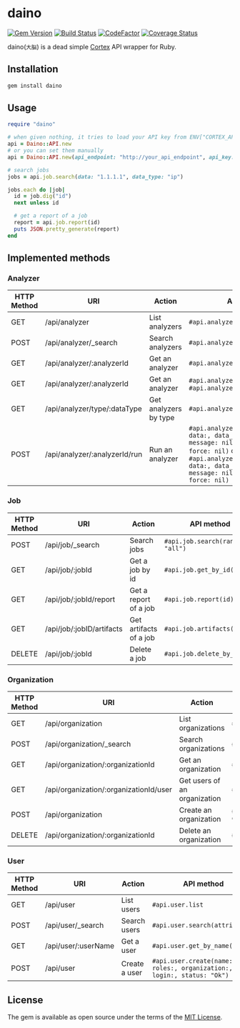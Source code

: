 # daino

[![Gem Version](https://badge.fury.io/rb/daino.svg)](https://badge.fury.io/rb/daino)
[![Build Status](https://travis-ci.com/ninoseki/daino.svg?branch=master)](https://travis-ci.com/ninoseki/daino)
[![CodeFactor](https://www.codefactor.io/repository/github/ninoseki/daino/badge)](https://www.codefactor.io/repository/github/ninoseki/daino)
[![Coverage Status](https://coveralls.io/repos/github/ninoseki/daino/badge.svg?branch=master)](https://coveralls.io/github/ninoseki/daino?branch=master)

daino(`大脳`) is a dead simple [Cortex](https://github.com/TheHive-Project/Cortex) API wrapper for Ruby.

## Installation

```bash
gem install daino
```

## Usage

```ruby
require "daino"

# when given nothing, it tries to load your API key from ENV["CORTEX_API_KEY"] & API endpoint from ENV["CORTEX_API_ENDPOINT"]
api = Daino::API.new
# or you can set them manually
api = Daino::API.new(api_endpoint: "http://your_api_endpoint", api_key: "yoru_api_key")

# search jobs
jobs = api.job.search(data: "1.1.1.1", data_type: "ip")

jobs.each do |job|
  id = job.dig("id")
  next unless id

  # get a report of a job
  report = api.job.report(id)
  puts JSON.pretty_generate(report)
end
```

## Implemented methods

### Analyzer

| HTTP Method | URI                           | Action                | API method                                                                                                                                                                                                     |
|-------------|-------------------------------|-----------------------|----------------------------------------------------------------------------------------------------------------------------------------------------------------------------------------------------------------|
| GET         | /api/analyzer                 | List analyzers        | `#api.analyzer.list`                                                                                                                                                                                           |
| POST        | /api/analyzer/_search         | Search analyzers      | `#api.analyzer.search(attributes)`                                                                                                                                                                             |
| GET         | /api/analyzer/:analyzerId     | Get an analyzer       | `#api.analyzer.get_by_id(id)`                                                                                                                                                                                  |
| GET         | /api/analyzer/:analyzerId     | Get an analyzer       | `#api.analyzer.get_by_id(id)` or `#api.analyzer.get_by_name(name)`                                                                                                                                             |
| GET         | /api/analyzer/type/:dataType  | Get analyzers by type | `#api.analyzer.get_by_type(type)`                                                                                                                                                                              |
| POST        | /api/analyzer/:analyzerId/run | Run an analyzer       | `#api.analyzer.run_by_id(id, data:, data_type:, tlp: 0, message: nil, parameters: nil, force: nil)` or `#api.analyzer.run_by_name(name, data:, data_type:, tlp: 0, message: nil, parameters: nil, force: nil)` |

### Job

| HTTP Method | URI                       | Action                 | API method                      |
|-------------|---------------------------|------------------------|---------------------------------|
| POST        | /api/job/_search          | Search jobs            | `#api.job.search(range: "all")` |
| GET         | /api/job/:jobId           | Get a job by id        | `#api.job.get_by_id(id)`        |
| GET         | /api/job/:jobId/report    | Get a report of a job  | `#api.job.report(id)`           |
| GET         | /api/job/:jobID/artifacts | Get artifacts of a job | `#api.job.artifacts(id)`        |
| DELETE      | /api/job/:jobId           | Delete a job           | `#api.job.delete_by_id(id)`     |

### Organization

| HTTP Method | URI                                    | Action                       | API method                                                        |
|-------------|----------------------------------------|------------------------------|-------------------------------------------------------------------|
| GET         | /api/organization                      | List organizations           | `#api.organization.list`                                          |
| POST        | /api/organization/_search              | Search organizations         | `#api.organization.search(attributes)`                            |
| GET         | /api/organization/:organizationId      | Get an organization          | `#api.organization.get_by_id(id)`                                 |
| GET         | /api/organization/:organizationId/user | Get users of an organization | `#api.organization.users(id)`                                     |
| POST        | /api/organization                      | Create an organization       | `#api.organization.create(name:, description:, status: "Active")` |
| DELETE      | /api/organization/:organizationId      | Delete an organization       | `#api.organization.delete_by_id(id)`                              |

### User

| HTTP Method | URI                 | Action        | API method                                                             |
|-------------|---------------------|---------------|------------------------------------------------------------------------|
| GET         | /api/user           | List users    | `#api.user.list`                                                       |
| POST        | /api/user/_search   | Search users  | `#api.user.search(attributes)`                                         |
| GET         | /api/user/:userName | Get a user    | `#api.user.get_by_name(name)`                                          |
| POST        | /api/user           | Create a user | `#api.user.create(name:, roles:, organization:, login:, status: "Ok")` |

## License

The gem is available as open source under the terms of the [MIT License](https://opensource.org/licenses/MIT).
